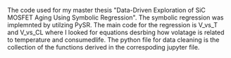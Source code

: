 The code used for my master thesis "Data-Driven Exploration of SiC MOSFET Aging Using Symbolic Regression". The symbolic regression was implemnted by utilzing PySR. The main code for the regression is V_vs_T and V_vs_CL where I looked for equations desrbing how volatage is related to temperature and consumedlife. 
The python file for data cleaning is the collection of the functions derived in the correspoding jupyter file. 
